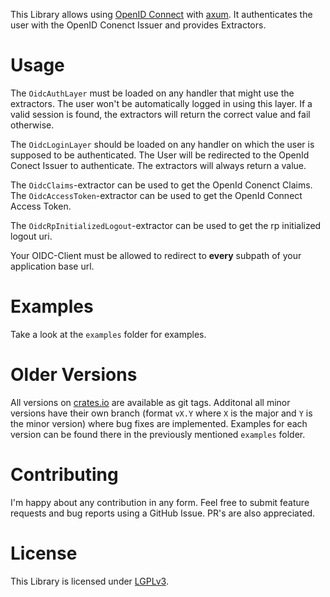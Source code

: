 This Library allows using [OpenID Connect](https://openid.net/developers/how-connect-works/) with [axum](https://github.com/tokio-rs/axum). 
It authenticates the user with the OpenID Conenct Issuer and provides Extractors.

# Usage
The `OidcAuthLayer` must be loaded on any handler that might use the extractors.
The user won't be automatically logged in using this layer.
If a valid session is found, the extractors will return the correct value and fail otherwise.

The `OidcLoginLayer` should be loaded on any handler on which the user is supposed to be authenticated.
The User will be redirected to the OpenId Conect Issuer to authenticate.
The extractors will always return a value.

The `OidcClaims`-extractor can be used to get the OpenId Conenct Claims.
The `OidcAccessToken`-extractor can be used to get the OpenId Connect Access Token.

The `OidcRpInitializedLogout`-extractor can be used to get the rp initialized logout uri.

Your OIDC-Client must be allowed to redirect to **every** subpath of your application base url.

# Examples
Take a look at the `examples` folder for examples.

# Older Versions
All versions on [crates.io](https://crates.io) are available as git tags.
Additonal all minor versions have their own branch (format `vX.Y` where `X` is the major and `Y` is the minor version) where bug fixes are implemented.
Examples for each version can be found there in the previously mentioned `examples` folder.

# Contributing
I'm happy about any contribution in any form.
Feel free to submit feature requests and bug reports using a GitHub Issue.
PR's are also appreciated.

# License
This Library is licensed under [LGPLv3](https://www.gnu.org/licenses/lgpl-3.0.en.html).

